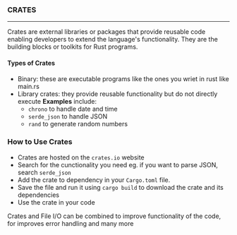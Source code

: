 ### CRATES
---
Crates are external libraries or packages that provide reusable code enabling developers to extend the language's functionality. They are the building blocks or toolkits for Rust programs.
#### Types of Crates
- Binary: these are executable programs like the ones you wriet in rust like main.rs
- Library crates: they provide reusable functionality but do not directly execute
  **Examples** include:
  - `chrono` to handle date and time
  - `serde_json` to handle JSON
  - `rand` to generate random numbers

### How to Use Crates
- Crates are hosted on the `crates.io` website
- Search for the cunctionality you need eg. if you want to parse JSON, search `serde_json`
- Add the crate to dependency in your `Cargo.toml` file.
- Save the file and run it using `cargo build` to download the crate and its dependencies
- Use the crate in your code

  
Crates and File I/O can be combined to improve functionality of the code, for improves error handling and many more
